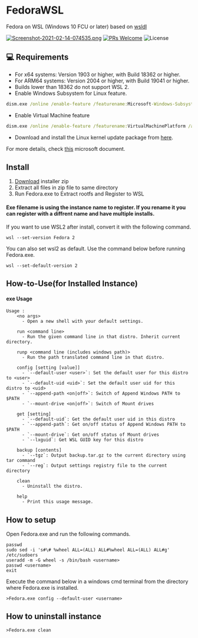 # FedoraWSL
Fedora on WSL (Windows 10 FCU or later) based on [wsldl](https://github.com/yuk7/wsldl)

[![Screenshot-2021-02-14-074535.png](https://i.postimg.cc/J764qmCm/Screenshot-2021-02-14-074535.png)](https://postimg.cc/F1S4rMKn)
[![PRs Welcome](https://img.shields.io/badge/PRs-welcome-brightgreen.svg?style=flat-square)](http://makeapullrequest.com) ![License](https://img.shields.io/github/license/yosukes-dev/FedoraWSL.svg?style=flat-square)

## 💻 Requirements
* For x64 systems: Version 1903 or higher, with Build 18362 or higher.
* For ARM64 systems: Version 2004 or higher, with Build 19041 or higher.
* Builds lower than 18362 do not support WSL 2.
* Enable Windows Subsystem for Linux feature.
```cmd
dism.exe /online /enable-feature /featurename:Microsoft-Windows-Subsystem-Linux /all /norestart
```
* Enable Virtual Machine feature
```cmd
dism.exe /online /enable-feature /featurename:VirtualMachinePlatform /all /norestart
```
* Download and install the Linux kernel update package from [here](https://wslstorestorage.blob.core.windows.net/wslblob/wsl_update_x64.msi).

For more details, check [this](https://docs.microsoft.com/en-us/windows/wsl/install-win10) microsoft document.

## Install
1. [Download](https://github.com/sileshn/FedoraWSL/releases/latest) installer zip
2. Extract all files in zip file to same directory
3. Run Fedora.exe to Extract rootfs and Register to WSL

#### Exe filename is using the instance name to register. If you rename it you can register with a diffrent name and have multiple installs.

If you want to use WSL2 after install, convert it with the following command.
```dos
wsl --set-version Fedora 2
```

You can also set wsl2 as default. Use the command below before running Fedora.exe.
```dos
wsl --set-default-version 2
```

## How-to-Use(for Installed Instance)
#### exe Usage
```dos
Usage :
    <no args>
      - Open a new shell with your default settings.

    run <command line>
      - Run the given command line in that distro. Inherit current directory.

    runp <command line (includes windows path)>
      - Run the path translated command line in that distro.

    config [setting [value]]
      - `--default-user <user>`: Set the default user for this distro to <user>
      - `--default-uid <uid>`: Set the default user uid for this distro to <uid>
      - `--append-path <on|off>`: Switch of Append Windows PATH to $PATH
      - `--mount-drive <on|off>`: Switch of Mount drives

    get [setting]
      - `--default-uid`: Get the default user uid in this distro
      - `--append-path`: Get on/off status of Append Windows PATH to $PATH
      - `--mount-drive`: Get on/off status of Mount drives
      - `--lxguid`: Get WSL GUID key for this distro

    backup [contents]
      - `--tgz`: Output backup.tar.gz to the current directory using tar command
      - `--reg`: Output settings registry file to the current directory

    clean
      - Uninstall the distro.

    help
      - Print this usage message.
```
## How to setup

Open Fedora.exe and run the following commands.
```dos
passwd
sudo sed -i 's#\# %wheel ALL=(ALL) ALL#%wheel ALL=(ALL) ALL#g' /etc/sudoers
useradd -m -G wheel -s /bin/bash <username>
passwd <username>
exit
```
Execute the command below in a windows cmd terminal from the directory where Fedora.exe is installed.
```dos
>Fedora.exe config --default-user <username>
```

## How to uninstall instance
```dos
>Fedora.exe clean

```
